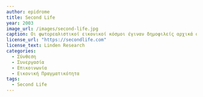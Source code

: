 ```yaml
---
author: epidrome
title: Second Life
year: 2003
image_url: /images/second-life.jpg
caption: Οι φωτορεαλιστικοί εικονικοί κόσμοι έγιναν δημοφιλείς αρχικά σε εφαρμογές ψυχαγωγίας και πολιτισμού, και στην συνέχεια επεκτάθηκαν σε γενικές εφαρμογές επικοινωνίας όπως το Second Life.
license_url: "https://secondlife.com"
license_text: Linden Research 
categories:
  - Σύνθεση
  - Συνεργασία
  - Επικοινωνία
  - Εικονική Πραγματικότητα
tags:
  - Second Life
---
```

